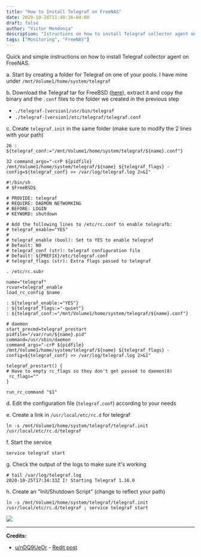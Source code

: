```yaml
---
title: "How to Install Telegraf on FreeNAS"
date: 2020-10-28T11:49:16-04:00
draft: false
author: "Victor Mendonça"
description: "Istructions on how to install Telegraf collector agent on FreeNAS"
tags: ["Monitoring", "FreeNAS"]
---
```


Quick and simple instructions on how to install Telegraf collector agent on FreeNAS.

a. Start by creating a folder for Telegraf on one of your pools. I have mine under `/mnt/Volume1/home/system/telegraf`

b. Download the Telegraf tar for FreeBSD ([here](https://github.com/influxdata/telegraf/releases)), extract it and copy the binary and the `.conf` files to the folder we created in the previous step

+ `./telegraf-[version]/usr/bin/telegraf`
+ `./telegraf-[version]/etc/telegraf/telegraf.conf`

c. Create `telegraf.init` in the same folder (make sure to modify the 2 lines with your path)

```none
26 : ${telegraf_conf:="/mnt/Volume1/home/system/telegraf/${name}.conf"}

32 command_args="-crP ${pidfile} /mnt/Volume1/home/system/telegraf/${name} ${telegraf_flags} -config=${telegraf_conf} >> /var/log/telegraf.log 2>&1"
```

```
#!/bin/sh
# $FreeBSD$

# PROVIDE: telegraf
# REQUIRE: DAEMON NETWORKING
# BEFORE: LOGIN
# KEYWORD: shutdown

# Add the following lines to /etc/rc.conf to enable telegrafb:
# telegraf_enable="YES"
#
# telegraf_enable (bool): Set to YES to enable telegraf
# Default: NO
# telegraf_conf (str): telegraf configuration file
# Default: ${PREFIX}/etc/telegraf.conf
# telegraf_flags (str): Extra flags passed to telegraf

. /etc/rc.subr

name="telegraf"
rcvar=telegraf_enable
load_rc_config $name

: ${telegraf_enable:="YES"}
: ${telegraf_flags:="-quiet"}
: ${telegraf_conf:="/mnt/Volume1/home/system/telegraf/${name}.conf"}

# daemon
start_precmd=telegraf_prestart
pidfile="/var/run/${name}.pid"
command=/usr/sbin/daemon
command_args="-crP ${pidfile} /mnt/Volume1/home/system/telegraf/${name} ${telegraf_flags} -config=${telegraf_conf} >> /var/log/telegraf.log 2>&1"

telegraf_prestart() {
# Have to empty rc_flags so they don't get passed to daemon(8)
 rc_flags=""
}

run_rc_command "$1"
```

d. Edit the configuration file (`telegraf.conf`) according to your needs

e. Create a link in `/usr/local/etc/rc.d` for telegraf

```none
ln -s /mnt/Volume1/home/system/telegraf/telegraf.init /usr/local/etc/rc.d/telegraf
```

f. Start the service

```none
service telegraf start
```

g. Check the output of the logs to make sure it's working

```none
# tail /var/log/telegraf.log
2020-10-25T17:34:33Z I! Starting Telegraf 1.16.0
```

h. Create an "Init/Shutdown Script" (change to reflect your path)

```none
ln -s /mnt/Volume1/home/system/telegraf/telegraf.init /usr/local/etc/rc.d/telegraf ; service telegraf start
```

![](img/how-to-install-telegraf-on-freenas/init.png)

- - -

**Credits:**

+ [u/nDQ9UeOr](https://www.reddit.com/user/nDQ9UeOr/) - [Redit post](https://www.reddit.com/r/freenas/comments/81t2bw/can_i_install_telegraf_on_my_freenas_host/)

